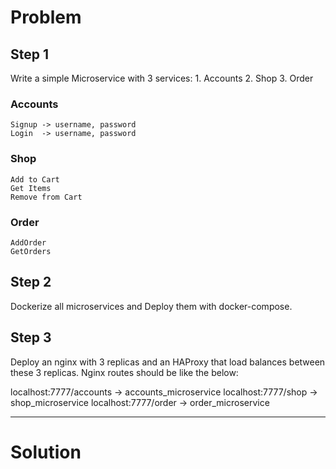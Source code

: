 # Problem

## Step 1
Write a simple Microservice with 3 services: 1. Accounts 2. Shop 3. Order

### Accounts
    Signup -> username, password
    Login  -> username, password
### Shop
    Add to Cart
    Get Items
    Remove from Cart
### Order
    AddOrder
    GetOrders


## Step 2
Dockerize all microservices and Deploy them with docker-compose.

## Step 3
Deploy an nginx with 3 replicas and an HAProxy that load balances between these 3 replicas.
Nginx routes should be like the below:

localhost:7777/accounts -> accounts_microservice
localhost:7777/shop -> shop_microservice
localhost:7777/order -> order_microservice

------
# Solution